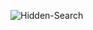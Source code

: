 ![Hidden-Search](https://user-images.githubusercontent.com/63735861/155331359-e556053f-7a8b-4397-9e07-f07d5bff93d1.gif)
